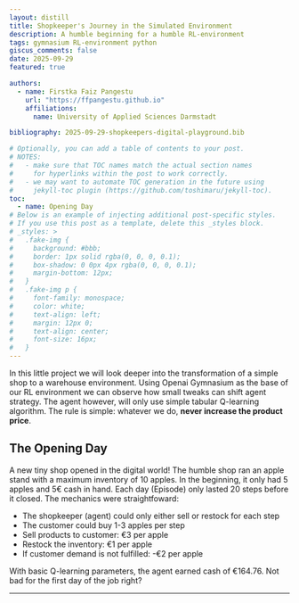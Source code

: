 ```yaml
---
layout: distill
title: Shopkeeper's Journey in the Simulated Environment
description: A humble beginning for a humble RL-environment
tags: gymnasium RL-environment python
giscus_comments: false
date: 2025-09-29
featured: true

authors:
  - name: Firstka Faiz Pangestu
    url: "https://ffpangestu.github.io"
    affiliations:
      name: University of Applied Sciences Darmstadt

bibliography: 2025-09-29-shopkeepers-digital-playground.bib

# Optionally, you can add a table of contents to your post.
# NOTES:
#   - make sure that TOC names match the actual section names
#     for hyperlinks within the post to work correctly.
#   - we may want to automate TOC generation in the future using
#     jekyll-toc plugin (https://github.com/toshimaru/jekyll-toc).
toc:
  - name: Opening Day
# Below is an example of injecting additional post-specific styles.
# If you use this post as a template, delete this _styles block.
# _styles: >
#   .fake-img {
#     background: #bbb;
#     border: 1px solid rgba(0, 0, 0, 0.1);
#     box-shadow: 0 0px 4px rgba(0, 0, 0, 0.1);
#     margin-bottom: 12px;
#   }
#   .fake-img p {
#     font-family: monospace;
#     color: white;
#     text-align: left;
#     margin: 12px 0;
#     text-align: center;
#     font-size: 16px;
#   }
---
```


In this little project we will look deeper into the transformation of a simple shop to a warehouse environment. Using Openai Gymnasium as the base of our RL environment we can observe how small tweaks can shift agent strategy. The agent however, will only use simple tabular Q-learning algorithm. The rule is simple: whatever we do, **never increase the product price**.

## The Opening Day

A new tiny shop opened in the digital world! The humble shop ran an apple stand with a maximum inventory of 10 apples. In the beginning, it only had 5 apples and 5€ cash in hand. Each day (Episode) only lasted 20 steps before it closed. The mechanics were straightfoward:

- The shopkeeper (agent) could only either sell or restock for each step
- The customer could buy 1-3 apples per step
- Sell products to customer: €3 per apple
- Restock the inventory: €1 per apple
- If customer demand is not fulfilled: -€2 per apple

With basic Q-learning parameters, the agent earned cash of €164.76. Not bad for the first day of the job right?

---

